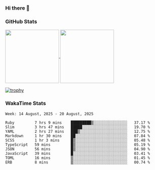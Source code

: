### Hi there 👋

### GitHub Stats

<a href="https://github.com/anuraghazra/github-readme-stats">
  <img align="center" height="170px" src="https://github-readme-stats.vercel.app/api/top-langs/?username=tksfjt1024&layout=compact&count_private=true&show_icons=true&show_icons=true&theme=graywhite" />
</a>
<a href="https://github.com/anuraghazra/github-readme-stats">
  <img align="center" height="170px" src="https://github-readme-stats.vercel.app/api?username=tksfjt1024&count_private=true&show_icons=true&show_icons=true&theme=graywhite" />
</a>

[![trophy](https://github-profile-trophy.vercel.app/?username=tksfjt1024)](https://github.com/ryo-ma/github-profile-trophy)

### WakaTime Stats

<!--START_SECTION:waka-->
```text
Week: 14 August, 2025 - 20 August, 2025

Ruby         7 hrs 9 mins    █████████▒░░░░░░░░░░░░░░░   37.17 % 
Slim         3 hrs 47 mins   █████░░░░░░░░░░░░░░░░░░░░   19.70 % 
YAML         2 hrs 27 mins   ███▒░░░░░░░░░░░░░░░░░░░░░   12.75 % 
Markdown     1 hr 30 mins    ██░░░░░░░░░░░░░░░░░░░░░░░   07.84 % 
SCSS         1 hr 3 mins     █▒░░░░░░░░░░░░░░░░░░░░░░░   05.48 % 
TypeScript   59 mins         █▒░░░░░░░░░░░░░░░░░░░░░░░   05.19 % 
JSON         56 mins         █▒░░░░░░░░░░░░░░░░░░░░░░░   04.90 % 
JavaScript   39 mins         █░░░░░░░░░░░░░░░░░░░░░░░░   03.41 % 
TOML         16 mins         ▒░░░░░░░░░░░░░░░░░░░░░░░░   01.45 % 
ERB          8 mins          ▒░░░░░░░░░░░░░░░░░░░░░░░░   00.74 % 
```
<!--END_SECTION:waka-->
